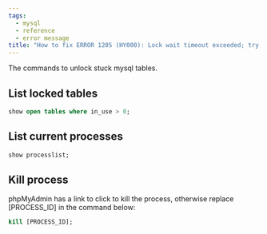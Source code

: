 ```yaml
---
tags:
  - mysql
  - reference
  - error message
title: "How to fix ERROR 1205 (HY000): Lock wait timeout exceeded; try restarting transaction"
---
```


The commands to unlock stuck mysql tables.

## List locked tables

```sql
show open tables where in_use > 0;
```

## List current processes

```sql
show processlist;
```

## Kill process

phpMyAdmin has a link to click to kill the process, otherwise replace [PROCESS_ID] in the command below:

```sql
kill [PROCESS_ID];
```